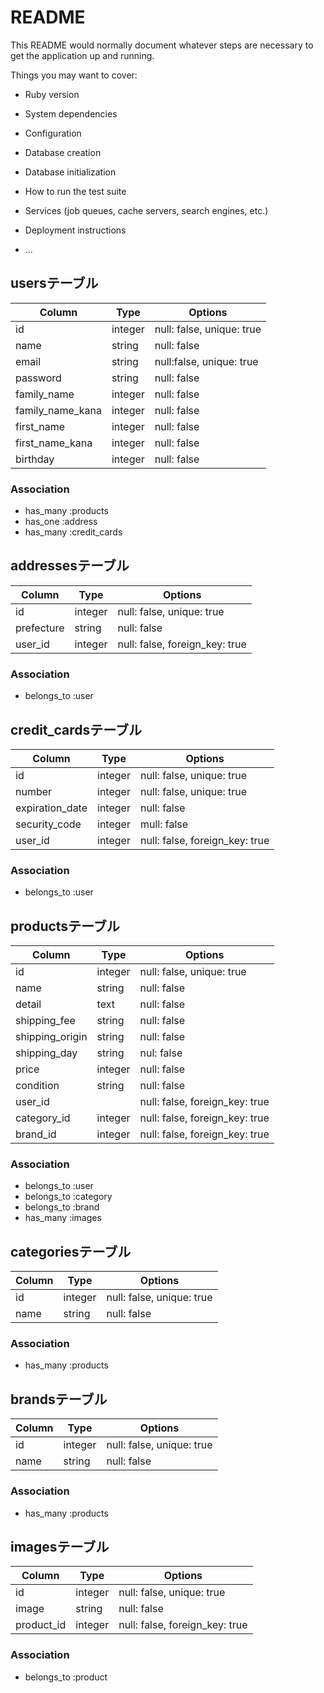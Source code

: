 # README

This README would normally document whatever steps are necessary to get the
application up and running.

Things you may want to cover:

* Ruby version

* System dependencies

* Configuration

* Database creation

* Database initialization

* How to run the test suite

* Services (job queues, cache servers, search engines, etc.)

* Deployment instructions

* ...


## usersテーブル

|Column|Type|Options|
|------|----|-------|
|id|integer|null: false, unique: true|
|name|string|null: false|
|email|string|null:false, unique: true|
|password|string|null: false|
|family_name|integer|null: false|
|family_name_kana|integer|null: false|
|first_name|integer|null: false|
|first_name_kana|integer|null: false|
|birthday|integer|null: false|

### Association
- has_many :products
- has_one :address
- has_many :credit_cards

## addressesテーブル

|Column|Type|Options|
|------|----|-------|
|id|integer|null: false, unique: true|
|prefecture|string|null: false|
|user_id|integer|null: false, foreign_key: true|

### Association
- belongs_to :user

## credit_cardsテーブル

|Column|Type|Options|
|------|----|-------|
|id|integer|null: false, unique: true|
|number|integer|null: false, unique: true|
|expiration_date|integer|null: false|
|security_code|integer|mull: false|
|user_id|integer|null: false, foreign_key: true|

### Association
- belongs_to :user

## productsテーブル

|Column|Type|Options|
|------|----|-------|
|id|integer|null: false, unique: true|
|name|string|null: false|
|detail|text|null: false|
|shipping_fee|string|null: false|
|shipping_origin|string|null: false|
|shipping_day|string|nul: false|
|price|integer|null: false|
|condition|string|null: false|
|user_id||null: false, foreign_key: true|
|category_id|integer|null: false, foreign_key: true|
|brand_id|integer|null: false, foreign_key: true|

### Association
- belongs_to :user
- belongs_to :category
- belongs_to :brand
- has_many :images

## categoriesテーブル

|Column|Type|Options|
|------|----|-------|
|id|integer|null: false, unique: true|
|name|string|null: false|

### Association
- has_many :products

## brandsテーブル

|Column|Type|Options|
|------|----|-------|
|id|integer|null: false, unique: true|
|name|string|null: false|

### Association
- has_many :products

## imagesテーブル

|Column|Type|Options|
|------|----|-------|
|id|integer|null: false, unique: true|
|image|string|null: false|
|product_id|integer|null: false, foreign_key: true|

### Association
- belongs_to :product
